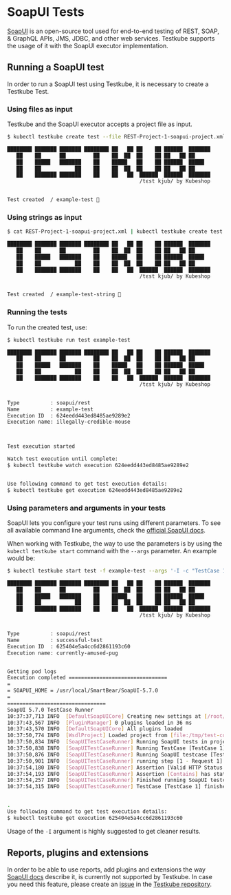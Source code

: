 # SoapUI Tests

[SoapUI](https://www.soapui.org) is an open-source tool used for end-to-end testing of REST, SOAP, & GraphQL APIs, JMS, JDBC, and other web services. Testkube supports the usage of it with the SoapUI executor implementation.

## Running a SoapUI test

In order to run a SoapUI test using Testkube, it is necessary to create a Testkube Test.

### Using files as input

Testkube and the SoapUI executor accepts a project file as input.

```sh
$ kubectl testkube create test --file REST-Project-1-soapui-project.xml --type soapui/rest --name example-test

████████ ███████ ███████ ████████ ██   ██ ██    ██ ██████  ███████ 
   ██    ██      ██         ██    ██  ██  ██    ██ ██   ██ ██      
   ██    █████   ███████    ██    █████   ██    ██ ██████  █████   
   ██    ██           ██    ██    ██  ██  ██    ██ ██   ██ ██      
   ██    ███████ ███████    ██    ██   ██  ██████  ██████  ███████ 
                                           /tɛst kjub/ by Kubeshop


Test created  / example-test 🥇

```

### Using strings as input

```sh
$ cat REST-Project-1-soapui-project.xml | kubectl testkube create test --type soapui/rest --name example-test-string

████████ ███████ ███████ ████████ ██   ██ ██    ██ ██████  ███████ 
   ██    ██      ██         ██    ██  ██  ██    ██ ██   ██ ██      
   ██    █████   ███████    ██    █████   ██    ██ ██████  █████   
   ██    ██           ██    ██    ██  ██  ██    ██ ██   ██ ██      
   ██    ███████ ███████    ██    ██   ██  ██████  ██████  ███████ 
                                           /tɛst kjub/ by Kubeshop


Test created  / example-test-string 🥇

```

### Running the tests

To run the created test, use:

```sh
$ kubectl testkube run test example-test

████████ ███████ ███████ ████████ ██   ██ ██    ██ ██████  ███████ 
   ██    ██      ██         ██    ██  ██  ██    ██ ██   ██ ██      
   ██    █████   ███████    ██    █████   ██    ██ ██████  █████   
   ██    ██           ██    ██    ██  ██  ██    ██ ██   ██ ██      
   ██    ███████ ███████    ██    ██   ██  ██████  ██████  ███████ 
                                           /tɛst kjub/ by Kubeshop


Type          : soapui/rest
Name          : example-test
Execution ID  : 624eedd443ed8485ae9289e2
Execution name: illegally-credible-mouse



Test execution started

Watch test execution until complete:
$ kubectl testkube watch execution 624eedd443ed8485ae9289e2


Use following command to get test execution details:
$ kubectl testkube get execution 624eedd443ed8485ae9289e2

```

### Using parameters and arguments in your tests

SoapUI lets you configure your test runs using different parameters. To see all available command line arguments, check the [official SoapUI docs](https://www.soapui.org/docs/test-automation/running-functional-tests/).

When working with Testkube, the way to use the parameters is by using the `kubectl testkube start` command with the `--args` parameter.
An example would be:

```sh
$ kubectl testkube start test -f example-test --args '-I -c "TestCase 1"'

████████ ███████ ███████ ████████ ██   ██ ██    ██ ██████  ███████ 
   ██    ██      ██         ██    ██  ██  ██    ██ ██   ██ ██      
   ██    █████   ███████    ██    █████   ██    ██ ██████  █████   
   ██    ██           ██    ██    ██  ██  ██    ██ ██   ██ ██      
   ██    ███████ ███████    ██    ██   ██  ██████  ██████  ███████ 
                                           /tɛst kjub/ by Kubeshop


Type          : soapui/rest
Name          : successful-test
Execution ID  : 625404e5a4cc6d2861193c60
Execution name: currently-amused-pug


Getting pod logs
Execution completed ================================
=
= SOAPUI_HOME = /usr/local/SmartBear/SoapUI-5.7.0
=
================================
SoapUI 5.7.0 TestCase Runner
10:37:37,713 INFO  [DefaultSoapUICore] Creating new settings at [/root/soapui-settings.xml]
10:37:43,567 INFO  [PluginManager] 0 plugins loaded in 36 ms
10:37:43,570 INFO  [DefaultSoapUICore] All plugins loaded
10:37:50,774 INFO  [WsdlProject] Loaded project from [file:/tmp/test-content359342991]
10:37:50,834 INFO  [SoapUITestCaseRunner] Running SoapUI tests in project [REST Project 2]
10:37:50,838 INFO  [SoapUITestCaseRunner] Running TestCase [TestCase 1]
10:37:50,876 INFO  [SoapUITestCaseRunner] Running SoapUI testcase [TestCase 1]
10:37:50,901 INFO  [SoapUITestCaseRunner] running step [1 - Request 1]
10:37:54,180 INFO  [SoapUITestCaseRunner] Assertion [Valid HTTP Status Codes] has status VALID
10:37:54,193 INFO  [SoapUITestCaseRunner] Assertion [Contains] has status VALID
10:37:54,257 INFO  [SoapUITestCaseRunner] Finished running SoapUI testcase [TestCase 1], time taken: 990ms, status: FINISHED
10:37:54,315 INFO  [SoapUITestCaseRunner] TestCase [TestCase 1] finished with status [FINISHED] in 990ms


.
Use following command to get test execution details:
$ kubectl testkube get execution 625404e5a4cc6d2861193c60
```

Usage of the `-I` argument is highly suggested to get cleaner results.

## Reports, plugins and extensions

In order to be able to use reports, add plugins and extensions the way [SoapUI docs](https://www.soapui.org/docs/test-automation/running-in-docker/) describe it, is currently not supported by Testkube.
In case you need this feature, please create an [issue](https://github.com/kubeshop/testkube/issues) in the [Testkube repository](https://github.com/kubeshop/testkube).
